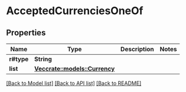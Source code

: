 # AcceptedCurrenciesOneOf

## Properties

Name | Type | Description | Notes
------------ | ------------- | ------------- | -------------
**r#type** | **String** |  | 
**list** | [**Vec<crate::models::Currency>**](Currency.md) |  | 

[[Back to Model list]](../README.md#documentation-for-models) [[Back to API list]](../README.md#documentation-for-api-endpoints) [[Back to README]](../README.md)


